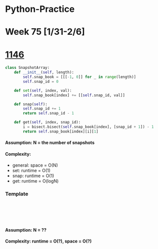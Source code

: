# Python-Practice

# Week 75 [1/31-2/6]

# [1146](https://leetcode.com/problems/snapshot-array/)
```python
class SnapshotArray:
    def __init__(self, length):
        self.snap_book = [[[-1, 0]] for _ in range(length)]
        self.snap_id = 0

    def set(self, index, val):
        self.snap_book[index] += [[self.snap_id, val]]

    def snap(self):
        self.snap_id += 1
        return self.snap_id - 1

    def get(self, index, snap_id):
        i = bisect.bisect(self.snap_book[index], [snap_id + 1]) - 1
        return self.snap_book[index][i][1]
```
#### Assumption: N = the number of snapshots
#### Complexity:
- general: space = O(N)
- set: runtime = O(1)
- snap: runtime = O(1)
- get: runtime = O(logN)

### Template
# []()
```sql
```

# []()
```python
```
#### Assumption: N = ??
#### Complexity: runtime = O(?), space = O(?)
